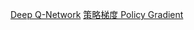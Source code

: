 [Deep Q-Network](https://bluefisher.github.io/2018/05/07/Deep-Q-Network/)
[策略梯度 Policy Gradient](https://bluefisher.github.io/2018/05/10/%E7%AD%96%E7%95%A5%E6%A2%AF%E5%BA%A6-Policy-Gradient/)